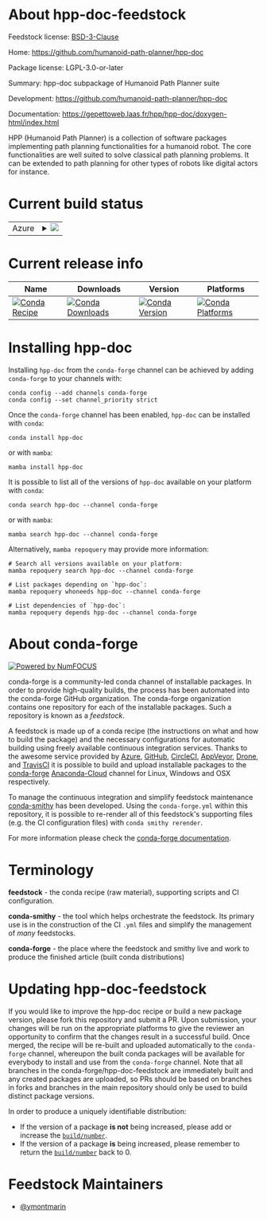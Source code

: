 About hpp-doc-feedstock
=======================

Feedstock license: [BSD-3-Clause](https://github.com/conda-forge/hpp-doc-feedstock/blob/main/LICENSE.txt)

Home: https://github.com/humanoid-path-planner/hpp-doc

Package license: LGPL-3.0-or-later

Summary: hpp-doc subpackage of Humanoid Path Planner suite

Development: https://github.com/humanoid-path-planner/hpp-doc

Documentation: https://gepettoweb.laas.fr/hpp/hpp-doc/doxygen-html/index.html

HPP (Humanoid Path Planner) is a collection of software packages implementing
path planning functionalities for a humanoid robot. The core functionalities are well
suited to solve classical path planning problems. It can be extended to path planning
for other types of robots like digital actors for instance.


Current build status
====================


<table>
    
  <tr>
    <td>Azure</td>
    <td>
      <details>
        <summary>
          <a href="https://dev.azure.com/conda-forge/feedstock-builds/_build/latest?definitionId=20551&branchName=main">
            <img src="https://dev.azure.com/conda-forge/feedstock-builds/_apis/build/status/hpp-doc-feedstock?branchName=main">
          </a>
        </summary>
        <table>
          <thead><tr><th>Variant</th><th>Status</th></tr></thead>
          <tbody><tr>
              <td>linux_64</td>
              <td>
                <a href="https://dev.azure.com/conda-forge/feedstock-builds/_build/latest?definitionId=20551&branchName=main">
                  <img src="https://dev.azure.com/conda-forge/feedstock-builds/_apis/build/status/hpp-doc-feedstock?branchName=main&jobName=linux&configuration=linux%20linux_64_" alt="variant">
                </a>
              </td>
            </tr><tr>
              <td>osx_64</td>
              <td>
                <a href="https://dev.azure.com/conda-forge/feedstock-builds/_build/latest?definitionId=20551&branchName=main">
                  <img src="https://dev.azure.com/conda-forge/feedstock-builds/_apis/build/status/hpp-doc-feedstock?branchName=main&jobName=osx&configuration=osx%20osx_64_" alt="variant">
                </a>
              </td>
            </tr>
          </tbody>
        </table>
      </details>
    </td>
  </tr>
</table>

Current release info
====================

| Name | Downloads | Version | Platforms |
| --- | --- | --- | --- |
| [![Conda Recipe](https://img.shields.io/badge/recipe-hpp--doc-green.svg)](https://anaconda.org/conda-forge/hpp-doc) | [![Conda Downloads](https://img.shields.io/conda/dn/conda-forge/hpp-doc.svg)](https://anaconda.org/conda-forge/hpp-doc) | [![Conda Version](https://img.shields.io/conda/vn/conda-forge/hpp-doc.svg)](https://anaconda.org/conda-forge/hpp-doc) | [![Conda Platforms](https://img.shields.io/conda/pn/conda-forge/hpp-doc.svg)](https://anaconda.org/conda-forge/hpp-doc) |

Installing hpp-doc
==================

Installing `hpp-doc` from the `conda-forge` channel can be achieved by adding `conda-forge` to your channels with:

```
conda config --add channels conda-forge
conda config --set channel_priority strict
```

Once the `conda-forge` channel has been enabled, `hpp-doc` can be installed with `conda`:

```
conda install hpp-doc
```

or with `mamba`:

```
mamba install hpp-doc
```

It is possible to list all of the versions of `hpp-doc` available on your platform with `conda`:

```
conda search hpp-doc --channel conda-forge
```

or with `mamba`:

```
mamba search hpp-doc --channel conda-forge
```

Alternatively, `mamba repoquery` may provide more information:

```
# Search all versions available on your platform:
mamba repoquery search hpp-doc --channel conda-forge

# List packages depending on `hpp-doc`:
mamba repoquery whoneeds hpp-doc --channel conda-forge

# List dependencies of `hpp-doc`:
mamba repoquery depends hpp-doc --channel conda-forge
```


About conda-forge
=================

[![Powered by
NumFOCUS](https://img.shields.io/badge/powered%20by-NumFOCUS-orange.svg?style=flat&colorA=E1523D&colorB=007D8A)](https://numfocus.org)

conda-forge is a community-led conda channel of installable packages.
In order to provide high-quality builds, the process has been automated into the
conda-forge GitHub organization. The conda-forge organization contains one repository
for each of the installable packages. Such a repository is known as a *feedstock*.

A feedstock is made up of a conda recipe (the instructions on what and how to build
the package) and the necessary configurations for automatic building using freely
available continuous integration services. Thanks to the awesome service provided by
[Azure](https://azure.microsoft.com/en-us/services/devops/), [GitHub](https://github.com/),
[CircleCI](https://circleci.com/), [AppVeyor](https://www.appveyor.com/),
[Drone](https://cloud.drone.io/welcome), and [TravisCI](https://travis-ci.com/)
it is possible to build and upload installable packages to the
[conda-forge](https://anaconda.org/conda-forge) [Anaconda-Cloud](https://anaconda.org/)
channel for Linux, Windows and OSX respectively.

To manage the continuous integration and simplify feedstock maintenance
[conda-smithy](https://github.com/conda-forge/conda-smithy) has been developed.
Using the ``conda-forge.yml`` within this repository, it is possible to re-render all of
this feedstock's supporting files (e.g. the CI configuration files) with ``conda smithy rerender``.

For more information please check the [conda-forge documentation](https://conda-forge.org/docs/).

Terminology
===========

**feedstock** - the conda recipe (raw material), supporting scripts and CI configuration.

**conda-smithy** - the tool which helps orchestrate the feedstock.
                   Its primary use is in the construction of the CI ``.yml`` files
                   and simplify the management of *many* feedstocks.

**conda-forge** - the place where the feedstock and smithy live and work to
                  produce the finished article (built conda distributions)


Updating hpp-doc-feedstock
==========================

If you would like to improve the hpp-doc recipe or build a new
package version, please fork this repository and submit a PR. Upon submission,
your changes will be run on the appropriate platforms to give the reviewer an
opportunity to confirm that the changes result in a successful build. Once
merged, the recipe will be re-built and uploaded automatically to the
`conda-forge` channel, whereupon the built conda packages will be available for
everybody to install and use from the `conda-forge` channel.
Note that all branches in the conda-forge/hpp-doc-feedstock are
immediately built and any created packages are uploaded, so PRs should be based
on branches in forks and branches in the main repository should only be used to
build distinct package versions.

In order to produce a uniquely identifiable distribution:
 * If the version of a package **is not** being increased, please add or increase
   the [``build/number``](https://docs.conda.io/projects/conda-build/en/latest/resources/define-metadata.html#build-number-and-string).
 * If the version of a package **is** being increased, please remember to return
   the [``build/number``](https://docs.conda.io/projects/conda-build/en/latest/resources/define-metadata.html#build-number-and-string)
   back to 0.

Feedstock Maintainers
=====================

* [@ymontmarin](https://github.com/ymontmarin/)


